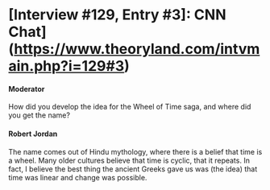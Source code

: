 # [Interview #129, Entry #3]: CNN Chat](https://www.theoryland.com/intvmain.php?i=129#3)

#### Moderator

How did you develop the idea for the Wheel of Time saga, and where did you get the name?

#### Robert Jordan

The name comes out of Hindu mythology, where there is a belief that time is a wheel. Many older cultures believe that time is cyclic, that it repeats. In fact, I believe the best thing the ancient Greeks gave us was (the idea) that time was linear and change was possible.

